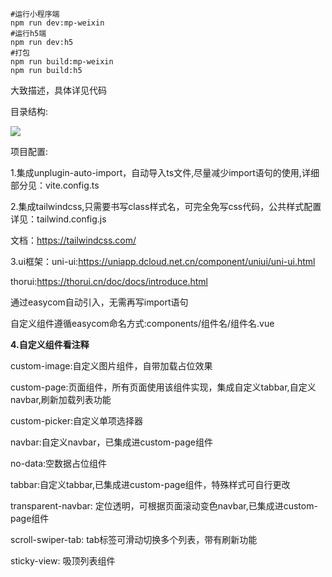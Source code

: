 ```
#运行小程序端
npm run dev:mp-weixin
#运行h5端
npm run dev:h5
#打包
npm run build:mp-weixin
npm run build:h5
```

大致描述，具体详见代码

目录结构:

![](https://github.com/Akun97/uniapp_template/blob/master/directory.png?raw=true)

项目配置:

1.集成unplugin-auto-import，自动导入ts文件,尽量减少import语句的使用,详细部分见：vite.config.ts

2.集成tailwindcss,只需要书写class样式名，可完全免写css代码，公共样式配置详见：tailwind.config.js

文档：https://tailwindcss.com/

3.ui框架：uni-ui:https://uniapp.dcloud.net.cn/component/uniui/uni-ui.html

thorui:https://thorui.cn/doc/docs/introduce.html

通过easycom自动引入，无需再写import语句

自定义组件遵循easycom命名方式:components/组件名/组件名.vue

**4.自定义组件看注释**

custom-image:自定义图片组件，自带加载占位效果

custom-page:页面组件，所有页面使用该组件实现，集成自定义tabbar,自定义navbar,刷新加载列表功能

custom-picker:自定义单项选择器

navbar:自定义navbar，已集成进custom-page组件

no-data:空数据占位组件

tabbar:自定义tabbar,已集成进custom-page组件，特殊样式可自行更改

transparent-navbar: 定位透明，可根据页面滚动变色navbar,已集成进custom-page组件

scroll-swiper-tab: tab标签可滑动切换多个列表，带有刷新功能

sticky-view: 吸顶列表组件
